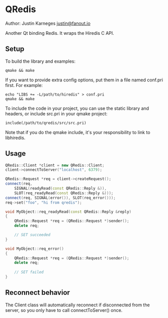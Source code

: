 QRedis
======

Author: Justin Karneges <justin@fanout.io>

Another Qt binding Redis. It wraps the Hiredis C API.

Setup
-----

To build the library and examples:

    qmake && make

If you want to provide extra config options, put them in a file named conf.pri first. For example:

    echo "LIBS += -L/path/to/hiredis" > conf.pri
    qmake && make

To include the code in your project, you can use the static library and headers, or include src.pri in your qmake project:

    include(/path/to/qredis/src/src.pri)

Note that if you do the qmake include, it's your responsibility to link to libhiredis.

Usage
-----

```c++
QRedis::Client *client = new QRedis::Client;
client->connectToServer("localhost", 6379);

QRedis::Request *req = client->createRequest();
connect(req,
    SIGNAL(readyRead(const QRedis::Reply &)),
    SLOT(req_readyRead(const QRedis::Reply &)));
connect(req, SIGNAL(error()), SLOT(req_error()));
req->set("foo", "hi from qredis");

void MyObject::req_readyRead(const QRedis::Reply &reply)
{
    QRedis::Request *req = (QRedis::Request *)sender();
    delete req;

    // SET succeeded
}

void MyObject::req_error()
{
    QRedis::Request *req = (QRedis::Request *)sender();
    delete req;
    
    // SET failed
}
```

Reconnect behavior
------------------

The Client class will automatically reconnect if disconnected from the server, so you only have to call connectToServer() once.
